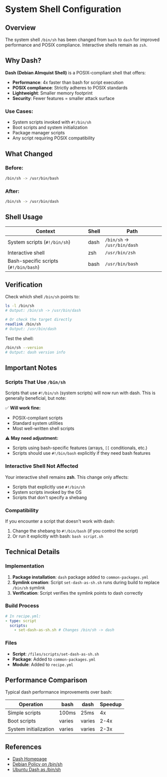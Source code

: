 # System Shell Configuration

## Overview

The system shell `/bin/sh` has been changed from `bash` to `dash` for improved performance and POSIX compliance. Interactive shells remain as `zsh`.

## Why Dash?

**Dash (Debian Almquist Shell)** is a POSIX-compliant shell that offers:

- **Performance**: 4x faster than bash for script execution
- **POSIX compliance**: Strictly adheres to POSIX standards
- **Lightweight**: Smaller memory footprint
- **Security**: Fewer features = smaller attack surface

### Use Cases:

- System scripts invoked with `#!/bin/sh`
- Boot scripts and system initialization
- Package manager scripts
- Any script requiring POSIX compatibility

## What Changed

### Before:

```bash
/bin/sh -> /usr/bin/bash
```

### After:

```bash
/bin/sh -> /usr/bin/dash
```

## Shell Usage

| Context                               | Shell | Path                        |
| ------------------------------------- | ----- | --------------------------- |
| System scripts (`#!/bin/sh`)          | dash  | `/bin/sh` → `/usr/bin/dash` |
| Interactive shell                     | zsh   | `/usr/bin/zsh`              |
| Bash-specific scripts (`#!/bin/bash`) | bash  | `/usr/bin/bash`             |

## Verification

Check which shell `/bin/sh` points to:

```bash
ls -l /bin/sh
# Output: /bin/sh -> /usr/bin/dash

# Or check the target directly
readlink /bin/sh
# Output: /usr/bin/dash
```

Test the shell:

```bash
/bin/sh --version
# Output: dash version info
```

## Important Notes

### Scripts That Use `/bin/sh`

Scripts that use `#!/bin/sh` (system scripts) will now run with dash. This is generally beneficial, but note:

✅ **Will work fine:**

- POSIX-compliant scripts
- Standard system utilities
- Most well-written shell scripts

⚠️ **May need adjustment:**

- Scripts using bash-specific features (arrays, `[[` conditionals, etc.)
- Scripts should use `#!/bin/bash` explicitly if they need bash features

### Interactive Shell Not Affected

Your interactive shell remains **zsh**. This change only affects:

- Scripts that explicitly use `#!/bin/sh`
- System scripts invoked by the OS
- Scripts that don't specify a shebang

### Compatibility

If you encounter a script that doesn't work with dash:

1. Change the shebang to `#!/bin/bash` (if you control the script)
2. Or run it explicitly with bash: `bash script.sh`

## Technical Details

### Implementation

1. **Package installation**: `dash` package added to `common-packages.yml`
2. **Symlink creation**: Script `set-dash-as-sh.sh` runs during build to replace `/bin/sh` symlink
3. **Verification**: Script verifies the symlink points to dash correctly

### Build Process

```yaml
# In recipe.yml:
- type: script
  scripts:
    - set-dash-as-sh.sh # Changes /bin/sh -> dash
```

### Files

- **Script**: `/files/scripts/set-dash-as-sh.sh`
- **Package**: Added to `common-packages.yml`
- **Module**: Added to `recipe.yml`

## Performance Comparison

Typical dash performance improvements over bash:

| Operation             | bash   | dash   | Speedup |
| --------------------- | ------ | ------ | ------- |
| Simple scripts        | 100ms  | 25ms   | 4x      |
| Boot scripts          | varies | varies | 2-4x    |
| System initialization | varies | varies | 2-3x    |

## References

- [Dash Homepage](http://gondor.apana.org.au/~herbert/dash/)
- [Debian Policy on /bin/sh](https://wiki.debian.org/DashAsBinSh)
- [Ubuntu Dash as /bin/sh](https://wiki.ubuntu.com/DashAsBinSh)
